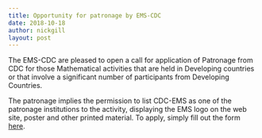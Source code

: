 ```yaml
---
title: Opportunity for patronage by EMS-CDC
date: 2018-10-18
author: nickgill
layout: post
---
```


The EMS-CDC are pleased to open a call for application of Patronage from CDC for those Mathematical activities that are held in Developing countries or that involve a significant number of participants from Developing Countries.

The patronage implies the permission to list CDC-EMS as one of the patronage institutions to the activity, displaying the EMS logo on the web site, poster and other printed material. To apply, simply fill out the form <a href = "/emscdc/patronage">here</a>.
